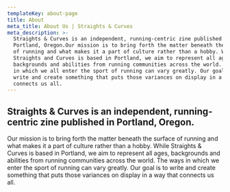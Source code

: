 ```yaml
---
templateKey: about-page
title: About
meta_title: About Us | Straights & Curves
meta_description: >-
  Straights & Curves is an independent, running-centric zine published in
  Portland, Oregon.Our mission is to bring forth the matter beneath the surface
  of running and what makes it a part of culture rather than a hobby. While
  Straights and Curves is based in Portland, we aim to represent all ages,
  backgrounds and abilities from running communities across the world. The ways
  in which we all enter the sport of running can vary greatly. Our goal is to
  write and create something that puts those variances on display in a way that
  connects us all.
---
```

## Straights & Curves is an independent, running-centric zine published in Portland, Oregon.

Our mission is to bring forth the matter beneath the surface of running and what makes it a part of culture rather than a hobby. While Straights & Curves is based in Portland, we aim to represent all ages, backgrounds and abilities from running communities across the world. The ways in which we enter the sport of running can vary greatly. Our goal is to write and create something that puts those variances on display in a way that connects us all.
